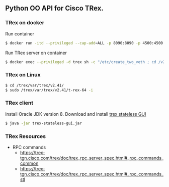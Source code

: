 ## Python OO API for Cisco TRex.

### TRex on docker
Run container
```bash
$ docker run -itd --privileged --cap-add=ALL -p 8090:8090 -p 4500:4500 -p 4501:4501 -p 4507:4507 --name trex trex/89
```
Run TRex server on container
```bash
$ docker exec --privileged -d trex sh -c "/etc/create_two_veth ; cd /v2.89 ; sudo ./t-rex-64 -i"
```
### TRex on Linux
```bash
$ cd /trex/var/trex/v2.41/
$ sudo /trex/var/trex/v2.41/t-rex-64 -i
```
### TRex client
Install Oracle JDK version 8.
Download and install [trex stateless GUI](https://github.com/cisco-system-traffic-generator/trex-stateless-gui/releases)
```bash
$ java -jar trex-stateless-gui.jar
```

### TRex Resources
- RPC commands
  - https://trex-tgn.cisco.com/trex/doc/trex_rpc_server_spec.html#_rpc_commands_common
  - https://trex-tgn.cisco.com/trex/doc/trex_rpc_server_spec.html#_rpc_commands_stl
